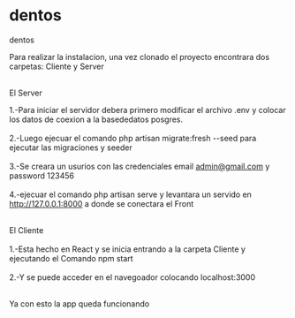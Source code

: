 # dentos
dentos

Para realizar la instalacion, una vez clonado el proyecto encontrara dos carpetas: Cliente y Server <br>

<br> El Server <br>

1.-Para iniciar el servidor debera primero modificar el archivo .env y colocar los datos de coexion a la basededatos posgres. <br><br>
2.-Luego ejecuar el comando php artisan migrate:fresh --seed para ejecutar las migraciones y seeder <br><br>
3.-Se creara un usurios con las credenciales email admin@gmail.com y password 123456<br><br>
4.-ejecuar el comando php artisan serve y levantara un servido en  http://127.0.0.1:8000 a donde se conectara el Front<br><br>

El Cliente <br><br>
1.-Esta hecho en React y se inicia entrando a la carpeta Cliente y ejecutando el Comando npm start <br><br>
2.-Y se puede acceder en el navegoador colocando localhost:3000 <br><br>

Ya con esto la app queda funcionando 
